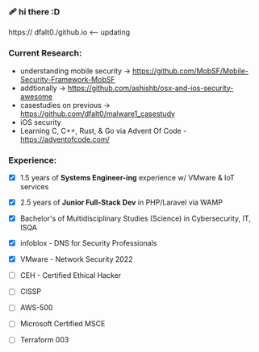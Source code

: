 ### 🩹 hi there :D

https:// dfalt0./github.io <-- updating

<!--
**dfalt0/dfalt0** is a ✨ _special_ ✨ repository because its `README.md` (this file) appears on your GitHub profile.

Here are some ideas to get you started:

- 🔭 I’m currently working on ...
- 🌱 I’m currently learning ...
- 👯 I’m looking to collaborate on ...
- 🤔 I’m looking for help with ...
- 💬 Ask me about ...
- 📫 How to reach me: ...
- 😄 Pronouns: ...
- ⚡ Fun fact: ...
-->
  
### Current Research:
- understanding mobile security -> https://github.com/MobSF/Mobile-Security-Framework-MobSF
- addtionally -> https://github.com/ashishb/osx-and-ios-security-awesome
- casestudies on previous -> https://github.com/dfalt0/malware1_casestudy
- iOS security 
- Learning C, C++, Rust, & Go via Advent Of Code - https://adventofcode.com/ 

### Experience:
- [x] 1.5 years of <b>Systems Engineer-ing</b> experience w/ VMware & IoT services
- [x] 2.5 years of <b>Junior Full-Stack Dev</b> in PHP/Laravel via WAMP
- [x] Bachelor's of Multidisciplinary Studies (Science) in Cybersecurity, IT, ISQA
- [x] infoblox - DNS for Security Professionals
- [x] VMware - Network Security 2022
- [ ] CEH - Certified Ethical Hacker
- [ ] CISSP
- [ ] AWS-500
- [ ] Microsoft Certified MSCE
- [ ] Terraform 003


